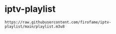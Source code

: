 # iptv-playlist

```
https://raw.githubusercontent.com/firofame/iptv-playlist/main/playlist.m3u8
```
